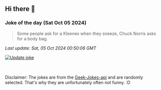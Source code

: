 ## Hi there 👋

### Joke of the day (Sat Oct 05 2024)
<!-- joke -->
>Some people ask for a Kleenex when they sneeze, Chuck Norris asks for a body bag.
<!-- /joke -->

*Last update: Sat, 05 Oct 2024 00:50:06 GMT*

[![Update joke](https://github.com/nclskfm/nclskfm/actions/workflows/joke.yml/badge.svg)](https://github.com/nclskfm/nclskfm/actions/workflows/joke.yml)

<br><br>
Disclaimer: The jokes are from the [Geek-Jokes-api](https://github.com/sameerkumar18/geek-joke-api) and are randomly selected. That's why they are unfortunately often not funny. :D
